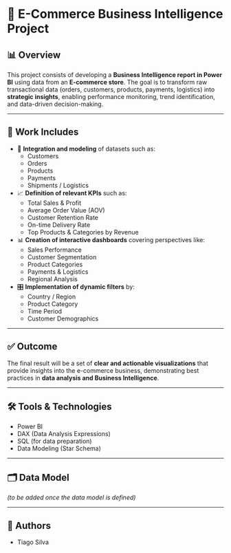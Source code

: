 # 🛒 E-Commerce Business Intelligence Project

## 📊 Overview
This project consists of developing a **Business Intelligence report in Power BI** using data from an **E-commerce store**.
The goal is to transform raw transactional data (orders, customers, products, payments, logistics) into **strategic insights**, enabling performance monitoring, trend identification, and data-driven decision-making.

---

## 📂 Work Includes
- 🔗 **Integration and modeling** of datasets such as:
  - Customers
  - Orders
  - Products
  - Payments
  - Shipments / Logistics
- 📈 **Definition of relevant KPIs** such as:
  - Total Sales & Profit
  - Average Order Value (AOV)
  - Customer Retention Rate
  - On-time Delivery Rate
  - Top Products & Categories by Revenue
- 📊 **Creation of interactive dashboards** covering perspectives like:
  - Sales Performance
  - Customer Segmentation
  - Product Categories
  - Payments & Logistics
  - Regional Analysis
- 🎛️ **Implementation of dynamic filters** by:
  - Country / Region
  - Product Category
  - Time Period
  - Customer Demographics

---

## ✅ Outcome
The final result will be a set of **clear and actionable visualizations** that provide insights into the e-commerce business, demonstrating best practices in **data analysis and Business Intelligence**.

---

## 🛠️ Tools & Technologies
- Power BI
- DAX (Data Analysis Expressions)
- SQL (for data preparation)
- Data Modeling (Star Schema)

---

## 🗂️ Data Model
*(to be added once the data model is defined)*

---

## 👥 Authors
- Tiago Silva
